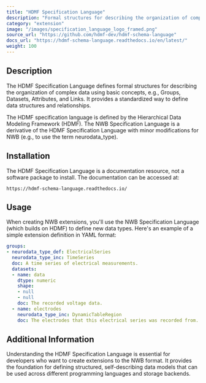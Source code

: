 ```yaml
---
title: "HDMF Specification Language"
description: "Formal structures for describing the organization of complex data"
category: "extension"
image: "/images/specification_language_logo_framed.png"
source_url: "https://github.com/hdmf-dev/hdmf-schema-language"
docs_url: "https://hdmf-schema-language.readthedocs.io/en/latest/"
weight: 100
---
```


## Description

The HDMF Specification Language defines formal structures for describing the organization of complex data using basic concepts, e.g., Groups, Datasets, Attributes, and Links. It provides a standardized way to define data structures and relationships.

The HDMF specification language is defined by the Hierarchical Data Modeling Framework (HDMF). The NWB Specification Language is a derivative of the HDMF Specification Language with minor modifications for NWB (e.g., to use the term neurodata_type).

## Installation

The HDMF Specification Language is a documentation resource, not a software package to install. The documentation can be accessed at:

```
https://hdmf-schema-language.readthedocs.io/
```

## Usage

When creating NWB extensions, you'll use the NWB Specification Language (which builds on HDMF) to define new data types. Here's an example of a simple extension definition in YAML format:

```yaml
groups:
- neurodata_type_def: ElectricalSeries
  neurodata_type_inc: TimeSeries
  doc: A time series of electrical measurements.
  datasets:
  - name: data
    dtype: numeric
    shape:
    - null
    - null
    doc: The recorded voltage data.
  - name: electrodes
    neurodata_type_inc: DynamicTableRegion
    doc: The electrodes that this electrical series was recorded from.
```

## Additional Information

Understanding the HDMF Specification Language is essential for developers who want to create extensions to the NWB format. It provides the foundation for defining structured, self-describing data models that can be used across different programming languages and storage backends.
